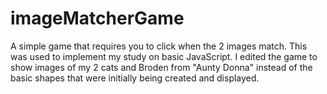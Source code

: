 # imageMatcherGame
A simple game that requires you to click when the 2 images match.
This was used to implement my study on basic JavaScript.
I edited the game to show images of my 2 cats and Broden from "Aunty Donna" instead of the basic shapes that were initially being created and displayed.
